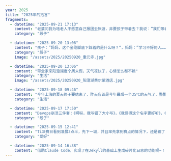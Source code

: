 ```yaml
---
year: 2025
title: "2025年的拾言"
fragments:
  - datetime: "2025-09-21 17:13"
    content: "老婆问我为啥老人不愿意自己报团去旅游，非要孩子带着去？我说：”我们带着去，老人不用花钱，不用为交通和行程操心，我们都一手安排好了，如果不满意，还可给我们甩脸子表达不满，这些体验在外面报团是体验不到的“，老婆：”……“"
    category: "段子"

  - datetime: "2025-09-20 13:06"
    content: "孩子：”妈妈，这个金刚脚底下踩着的是什么呀？“，妈妈：”学习不好的人……“，（妈妈正在生孩子最近考试不好的气）"
    category: "段子"
    image: "/assets/2025/20250920_重元寺.jpg"

  - datetime: "2025-09-20 13:06"
    content: "带全家来阳澄湖度个周末假，天气凉快了，心情怎么都不赖"
    category: "生活"
    image: "/assets/2025/20250920_阳澄湖费尔蒙酒店.jpg"

  - datetime: "2025-09-18 09:46"
    content: "今年上海的夏天终于要结束了，昨天应该是今年最后一个35℃的天气了，整整热了3个半月，难道这就是传说中的全球变暖吗？"
    category: "生活"

  - datetime: "2025-09-17 17:50"
    content: "Devops崩溃三件套：《啊呀，我写错了大小写》，《我觉得这个名字更好听》，《还是挪到这个目录下吧》"
    category: "段子"

  - datetime: "2025-09-15 12:41"
    content: "Ti决赛日看到凌晨3点半，先下一城，并且率先拿到赛点的情况下，还是输了，真的太难受了T_T"
    category: "爱好"

  - datetime: "2025-09-14 16:38"
    content: "借助Claude Code，实现了在Jekyll的基础上生成碎片化日志的功能呢~！"
---
```

